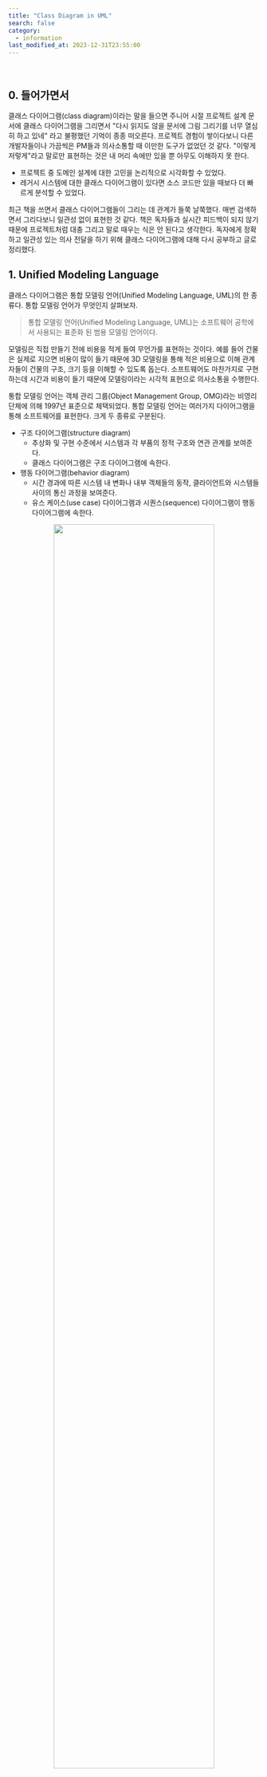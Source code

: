 ```yaml
---
title: "Class Diagram in UML"
search: false
category:
  - information
last_modified_at: 2023-12-31T23:55:00
---
```


<br/>

## 0. 들어가면서

클래스 다이어그램(class diagram)이라는 말을 들으면 주니어 시절 프로젝트 설계 문서에 클래스 다이어그램을 그리면서 "다시 읽지도 않을 문서에 그림 그리기를 너무 열심히 하고 있네" 라고 불평했던 기억이 종종 떠오른다. 프로젝트 경험이 쌓이다보니 다른 개발자들이나 가끔씩은 PM들과 의사소통할 때 이만한 도구가 없었던 것 같다. "이렇게 저렇게"라고 말로만 표현하는 것은 내 머리 속에만 있을 뿐 아무도 이해하지 못 한다. 

- 프로젝트 중 도메인 설계에 대한 고민을 논리적으로 시각화할 수 있었다.
- 레거시 시스템에 대한 클래스 다이어그램이 있다면 소스 코드만 있을 때보다 더 빠르게 분석할 수 있었다.

최근 책을 쓰면서 클래스 다이어그램들이 그리는 데 관계가 들쭉 날쭉했다. 매번 검색하면서 그리다보니 일관성 없이 표현한 것 같다. 책은 독자들과 실시간 피드백이 되지 않기 때문에 프로젝트처럼 대충 그리고 말로 때우는 식은 안 된다고 생각한다. 독자에게 정확하고 일관성 있는 의사 전달을 하기 위해 클래스 다이어그램에 대해 다시 공부하고 글로 정리했다. 

## 1. Unified Modeling Language 

클래스 다이어그램은 통합 모델링 언어(Unified Modeling Language, UML)의 한 종류다. 통합 모델링 언어가 무엇인지 살펴보자.

> 통합 모델링 언어(Unified Modeling Language, UML)는 소프트웨어 공학에서 사용되는 표준화 된 범용 모델링 언어이다.

모델링은 직접 만들기 전에 비용을 적게 들여 무언가를 표현하는 것이다. 예를 들어 건물은 실제로 지으면 비용이 많이 들기 때문에 3D 모델링을 통해 적은 비용으로 이해 관계자들이 건물의 구조, 크기 등을 이해할 수 있도록 돕는다. 소프트웨어도 마찬가지로 구현하는데 시간과 비용이 들기 때문에 모델링이라는 시각적 표현으로 의사소통을 수행한다.

통합 모델링 언어는 객체 관리 그룹(Object Management Group, OMG)라는 비영리 단체에 의해 1997년 표준으로 체택되었다. 통합 모델링 언어는 여러가지 다이어그램을 통해 소프트웨어를 표현한다. 크게 두 종류로 구분된다. 

- 구조 다이어그램(structure diagram)
  - 추상화 및 구현 수준에서 시스템과 각 부품의 정적 구조와 연관 관계를 보여준다.
  - 클래스 다이어그램은 구조 다이어그램에 속한다.
- 행동 다이어그램(behavior diagram)
  - 시간 경과에 따른 시스템 내 변화나 내부 객체들의 동작, 클라이언트와 시스템들 사이의 통신 과정을 보여준다.
  - 유스 케이스(use case) 다이어그램과 시퀀스(sequence) 다이어그램이 행동 다이어그램에 속한다.

<p align="center">
  <img src="/images/class-diagram-in-uml-01.png" width="80%" class="image__border image__padding">
</p>
<center>https://www.nextree.co.kr/p6753/</center>

## 2. Class Diagram

위 내용을 요약해보자.

- 클래스 다이어그램은 UML 다이어그램의 구조 다이어그램 중 하나다.
- 구조 다이어그램은 시스템을 구성하는 각 부품의 정적 구조와 연관 관계를 보여주기 위한 시각적 표현이다. 

자바(java) 애플리케이션을 구성하는 부품은 클래스(class)다. 애플리케이션을 구성하는 클래스들의 정적 구조와 연관 관계를 클래스 다이어그램을 통해 표현할 수 있다. 클래스 다이어그램은 객체 지향 언어를 대상으로 발전해왔기 때문인지 모든 언어에 적합하진 않은 것 같다. 

작은 비즈니스 기능에도 참여하는 클래스들이 굉장히 많을 수 있다. 클래스 다이어그램은 모델링 언어이기 때문에 모든 것을 상세하게 표현하기 위한 수단이 아니다. 전달하고 싶은 내용을 효과적으로 표현하는데 집중하는 것이 중요하다. 클래스 다이어그램에 클래스가 너무 많다면 다이어그램을 통해 전달하고 싶은 메시지를 다시 고민해봐야 한다.

### 2.1. Class Diagram Element

클래스 다이어그램을 구성하는 엘리먼트(element)들을 먼저 알아본다. 자바 애플리케이션을 기준으로 설명한다. UML에는 속성(attribute)와 기능(operation)로 표현하지만, 이 글에선 필드(field)와 메소드(method)로 표현했다. 언어에 따라 특성이 다르기 때문에 설명이 맞지 않을 수 있다. 만약 다른 언어가 주 무기라면 그에 맞는 표현 방법을 공부해보길 바란다. 

#### 2.1.1. Access Modifier

접근 제어자를 표시하는 방법이다. 접근 제어자는 필드, 메소드, 클래스 앞에 추가된다. 클래스 다이어그램을 보면 보통 필드나 메소드 이름 앞에 붙는다. 표를 통해 각 의미와 표기법을 정리한다. 

| 접근 제어자 | 표시 | 
|:-:|:-:|
| public | + |
| private | - |
| protected | # |
| package | ~ |

#### 2.1.2. Class

객체를 생성을 위한 클래스를 먼저 살펴본다. 다음과 같은 User 클래스가 있다.

```java
public class User {

    private String givenName;
    private String familyName;

    public String fullName() {
        return String.format("%s %s", givenName, familyName);
    }
}
```

클래스 이름, 속성, 메소드로 세 영역으로 구분하여 작성한다. 속성엔 변수 이름과 해당 타입을 표시한다. 메소드에는 전달받은 파라미터, 반환 타입을 정의한다. 각 속성과 메소드 앞에 접근 제어자를 표현하는 기호를 추가한다. 비즈니스 규칙, 책임, 예외 등을 표현하고 싶다면 새 영역을 추가로 만들 수 있다.

<p align="center">
  <img src="/images/class-diagram-in-uml-02.png" width="50%" class="image__border">
</p>

#### 2.1.3. Abstract Class and Method

다음과 같은 추상 클래스를 클래스 다이어그램으로 표시해보자.

```java
public abstract class Computer {

    protected abstract void boot();

    public void typing(String value) {
        System.out.println(value);
    }
}
```

추상 클래스나 메소드를 표시할 때 클래스, 메소드 이름에 이탤릭(italic)체를 적용한다. 

<p align="center">
  <img src="/images/class-diagram-in-uml-03.png" width="50%" class="image__border">
</p>

#### 2.1.4. Stereotype

클래스 외에도 인터페이스(interface), 이넘(enum) 같은 요소들도 애플리케이션을 함께 구성한다. 이런 요소들은 스테레오타입(stereotype)을 통해 추가 정보를 제공한다. 스테레오타입은 길러멧(guillemet)이라는 쌍꺽쇠 기호 사이에 타입을 명시한 표현 방법이다. 인터페이스를 예로 들어 본다.

```java
public interface AuthenticationManager {
    Authentication authenticate(Authentication authentication) throws AuthenticationException;
}
```

위 인터페이스를 클래스 다이어그램 요소로 표기하면 다음과 같다. 

<p align="center">
  <img src="/images/class-diagram-in-uml-04.png" width="50%" class="image__border">
</p>

#### 2.1.5. static and final properties

정적(static), 상수(final)에 대한 내용은 어떻게 표현할까? 

```java
public class Math {

    public static final double PI = 3.14;
}
```

정적 필드는 밑줄을 표기, 상수 같은 경우엔 옆에 `readonly`를 표기한다. 클래스 다이어그램으로 표기하면 다음과 같다.

<p align="center">
  <img src="/images/class-diagram-in-uml-05.png" width="50%" class="image__border">
</p>

### 2.2. Class Diagram Relation

클래스 다이어그램을 구성하는 요소들 사이의 관계 표현을 살펴본다. 

#### 2.2.1. Generalization

일반화(generalization) 관계는 클래스 상속(inheritance)을 의미한다. `extends` 키워드를 사용하는 케이스라고 봐도 무방하다. 다음과 같은 케이스들은 모두 일반화로 표현한다. 

- 추상 클래스를 추상 클래스가 상속
- 추상 클래스를 일반 클래스가 상속
- 일반 클래스를 일반 클래스가 상속
- 인터페이스가 인터페이스를 확장

일반화 관계는 실선과 삼각형으로 표현한다. 자식이 부모를 참조하는 방향으로 화살표를 그린다.

<p align="center">
  <img src="/images/class-diagram-in-uml-06.png" width="80%" class="image__border">
</p>

#### 2.2.2. Realization

실체화(realization) 관계는 인터페이스 구현(implement)을 의미한다. `implements` 키워드를 사용하는 케이스다. 다음과 같은 상황들은 모두 실체화로 표현한다.

- 인터페이스를 추상 클래스가 구현하는 경우
- 인터페이스를 일반 클래스가 구현하는 경우

실체화 관계는 점선과 삼각형으로 표현한다. 일반화와 마찬가지로 자식이 부모를 참조하는 방향으로 화살표를 그린다.

<p align="center">
  <img src="/images/class-diagram-in-uml-07.png" width="80%" class="image__border">
</p>

#### 2.2.3. Dependency

의존(dependency) 관계는 어떤 클래스 객체가 다른 클래스 객체를 참조하는 경우를 의미한다. 다음과 같은 방식으로 객체를 참조한다면 의존 관계다.

- 메소드 파라미터로 객체를 전달받아 사용
- 메소드 내부에서 객체를 생성해 사용
- 메소드 내부에서 객체를 생성해 반환

```java
public class Employee {

    public void write(Document document) {
        // ...
    }

    public Document submit() {
        Document document = new Document();
        // ...
        return document;
    }
}
```

의존 관계는 점선과 화살표로 표현한다. Employee 객체가 Document 객체를 참조하기 때문에 화살표 방향은 Employee에서 Document로 향한다. 필요하다면 스테레오타입을 선 위에 표현해 의존 목적을 명확하게 명시할 수도 있다.  

<p align="center">
  <img src="/images/class-diagram-in-uml-08.png" width="50%" class="image__border">
</p>

#### 2.2.4. Association

연관(association) 관계는 의존 관계와 비슷하지만, 참조 형태가 다르다. 필드로 정의한 멤버 변수로 다른 클래스 객체를 참조한다. 연관 관계는 방향 외에도 다중성, 역할명, 연관 이름 등을 표현하기도 한다. 먼저 다중성은 클래스 사이의 관계가 일-대-일, 일-대-다, 다-대-다 여부를 표시하는 것이다.

| 다중성 표기 | 의미 | 
|:-|:-|
| 1 | 엄밀하게 1 |
| * 혹은 0..* | 0 또는 그 이상 |
| 1..* | 1 또는 그 이상 |
| 1, 2, 6 | 1 또는 2 또는 6 | 

역할명은 다른 클래스 객체를 참조할 때 사용하는 필드 이름을 사용하는 것이 편하다. 연관 이름은 관계의 모호함을 명확하게 표현하기 위해 추가한다. 관계가 명확하다면 표시하지 않아도 된다. 예를 들어 다음과 같은 클래스들이 있다고 가정한다. 

```java
public class Employee {
    private Company company;
    private List<Contact> contacts;
}

public class Company {
}

public class Contact {
    private Employee employee;
    private String type;
    private String value;
}
```

연관 관계는 점선과 화살표로 표현한다. 위의 클래스들의 관계를 클래스 다이어그램으로 그려보자.

- Employee 객체는 Company, Contact 객체와 연관 관계를 가진다.
- Employee, Company 객체 사이 연관 관계
  - Employee 객체는 Company 객체를 알지만, Company 객체는 Employee 객체를 모른다. 화살표 방향은 Employee에서 Company로 이어진다.
  - 관계를 명확하게 정의하기 위해 `Working`이라는 연관 이름을 지정한다.
  - 역할명은 `company`로 표기한다.
- Employee, Contact 객체 사이 연관 관계
  - Employee, Contact 객체는 서로를 참조한다. 화살표 방향 표시는 생략한다.
  - Employee 객체는 Contact 객체를 1개 이상 가질 수 있기 때문에 일-대-다로 표기한다.

<p align="center">
  <img src="/images/class-diagram-in-uml-09.png" width="80%" class="image__border">
</p>

#### 2.2.5. Aggregation and Composition

클래스 다이어그램은 일반화, 실체화, 의존, 연관 관계만으로도 충분히 그릴 수 있다. 추가로 애그리게이션(aggregation 혹은 shared aggreation)과 컴포지션(composition 혹은 composite aggregation) 관계라는 개념이 존재한다. 애그리게이션과 컴포지션은 연관 관계를 좀 더 확장한 개념이다. 특수한 경우를 설명하기 위해 사용한다. 기본적으로 연관 관계이기 때문에 필드를 통해 객체를 참조한다는 사실은 동일하다.

- 애그리게이션과 컴포지션은 연관 관계에서 전체(whole)와 부분(part) 관계를 나타내기 위해 사용한다.
- 애그리게이션은 약한 소유를 의미한다.
- 컴포지션은 강한 소유를 의미한다.

전체 객체와 부분 객체 사이의 소유에 대한 강약 여부는 객체 라이프사이클(lifecycle)이 동일한지를 의미한다. 약한 소유인 애그리게이션은 전체를 담당하는 객체가 제거되더라도 부분을 담당하는 객체가 사라지지 않는다. 부분을 담당하는 객체를 참조하는 다른 객체가 존재하기 때문에 가비지 컬렉션(garbage collection) 대상이 되지 않는다. 반대로 강한 소유인 컴포지션은 전체를 담당하는 객체가 사라지면 부분을 담당하는 객체가 함께 제거된다. 공유되고 있지 않기 때문에 객체 참조를 잃으면서 함께 가비지 컬렉션 대상이 된다.  

애그리게이션과 컴포지션은 다이아몬드가 포함된 선으로 표현한다. 전체 엘리먼트 쪽으로 다이아몬드가 표시된다. 

- 애그리게이션은 빈 다이아몬드를 사용한다.
- 컴포지션은 채워진 다이아몬드를 사용한다.

<p align="center">
  <img src="/images/class-diagram-in-uml-10.png" width="100%" class="image__border">
</p>

## CLOSING

한국어로 표기하면 애그리게이션은 집합, 컴포지션은 합성이다. 집합과 합성은 비슷한 느낌을 주기 때문에 필자도 글을 다시 읽어보면서 헷갈렸다. 가독성을 위해 영어 발음을 그대로 작성했다. 애그리게이션(shared aggregation)은 개발자, 분석가, 모델러들 사이에 해석이 달라 객체 관리 그룹(OMG)의 UML 문서에도 자세한 설명이 없다고 한다. 다이어그램 해석에 오해를 일으킬 수 있으니 애그리게이션이나 컴포지션은 사용하지 않는 것이 좋을 것 같다.

<p align="center">
  <img src="/images/class-diagram-in-uml-11.png" width="80%" class="image__border">
</p>
<center>https://www.omg.org/spec/UML/2.4.1/Superstructure/PDF</center>

#### REFERENCE

- [통합 모델링 언어](https://ko.wikipedia.org/wiki/%ED%86%B5%ED%95%A9_%EB%AA%A8%EB%8D%B8%EB%A7%81_%EC%96%B8%EC%96%B4)
- [객체 관리 그룹](https://ko.wikipedia.org/wiki/%EA%B0%9D%EC%B2%B4_%EA%B4%80%EB%A6%AC_%EA%B7%B8%EB%A3%B9)
- <https://www.omg.org/spec/UML/2.4.1/Superstructure/PDF>
- <https://www.nextree.co.kr/p6753/>
- <https://wikidocs.net/212037>
- <https://www.youtube.com/watch?v=eBylHYAlzZk>
- <https://www.youtube.com/watch?v=HG0dwNnTsII>
- <https://stackoverflow.com/questions/47588511/uml-diagram-how-to-show-final>
- <https://stackoverflow.com/questions/2695006/what-does-an-interface-extends-interface-relationship-look-like-in-uml>
